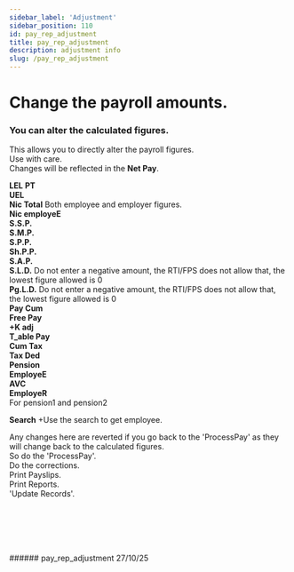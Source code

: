 ```yaml
---
sidebar_label: 'Adjustment'
sidebar_position: 110
id: pay_rep_adjustment
title: pay_rep_adjustment
description: adjustment info
slug: /pay_rep_adjustment
---
```


# Change the payroll amounts.

### You can alter the calculated figures.

This allows you to directly alter the payroll figures.  
Use with care.  
Changes will be reflected in the **Net Pay**.

**LEL**
**PT**  
**UEL**     
**Nic Total** Both employee and employer figures.  
**Nic employeE**   
**S.S.P.**   
**S.M.P.**   
**S.P.P.**   
**Sh.P.P.**   
**S.A.P.**   
**S.L.D.** Do not enter a negative amount, the RTI/FPS does not allow that, the lowest figure allowed is 0  
**Pg.L.D.** Do not enter a negative amount, the RTI/FPS does not allow that, the lowest figure allowed is 0  
**Pay Cum**   
**Free Pay**   
**+K adj**   
**T_able Pay**   
**Cum Tax**   
**Tax Ded**   
**Pension**  
  **EmployeE**   
  **AVC**   
  **EmployeR**   
  For pension1 and pension2


**Search**  +Use the search to get employee.

Any changes here are reverted if you go back to the 'ProcessPay' as they will change back to the calculated figures.  
So do the 'ProcessPay'.  
Do the corrections.  
Print Payslips.  
Print Reports.  
'Update Records'.

<br/>
<br/>
<br/>
<br/>
<br/>
###### pay_rep_adjustment 27/10/25